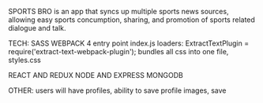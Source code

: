 SPORTS BRO is an app that syncs up multiple sports news sources, allowing easy sports concumption, sharing, and promotion of sports related dialogue and talk. 

TECH: 
SASS
WEBPACK 4
    entry point index.js
    loaders: ExtractTextPlugin = require('extract-text-webpack-plugin');
         bundles all css into one file, styles.css

    
REACT AND REDUX
NODE AND EXPRESS
MONGODB  


OTHER: users will have profiles, ability to save profile images, save 
